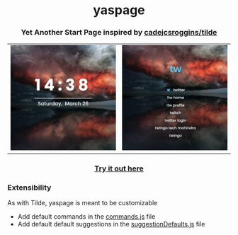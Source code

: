 <h1 align='center'>yaspage</h1>
<h3 align='center'>Yet Another Start Page inspired by <a href="https://github.com/cadejscroggins/tilde">cadejcsroggins/tilde</a></h3>

<table>
	<tbody>
		<tr>
			<td>
				<img src="readmeImages/yaspage_landing.png" alt="landing page" width="100%">
			</td>
            <td>
                <img src="readmeImages/yaspage_interface.png" alt="interface page" width="100%">
            </td>
        </tr>
    </tbody>
</table>

<h3 align='center'><a href="https://yaspage.netlify.app">Try it out here</a></h3>

### Extensibility
As with Tilde, yaspage is meant to be customizable
* Add default commands in the <a href="https://github.com/rvikwd3/yaspage/blob/main/src/commands.js">commands.js</a> file
* Add default default suggestions in  the <a href="https://github.com/rvikwd3/yaspage/blob/main/src/suggestionDefaults.js">suggestionDefaults.js</a> file
